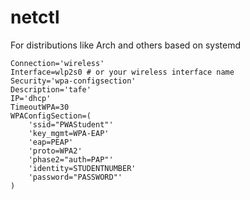 netctl
======

For distributions like Arch and others based on systemd

    Connection='wireless'
    Interface=wlp2s0 # or your wireless interface name
    Security='wpa-configsection'
    Description='tafe'
    IP='dhcp'
    TimeoutWPA=30
    WPAConfigSection=(
        'ssid="PWAStudent"'
        'key_mgmt=WPA-EAP'
        'eap=PEAP'
        'proto=WPA2'
        'phase2="auth=PAP"'
        'identity=STUDENTNUMBER'
        'password="PASSWORD"'
    )
